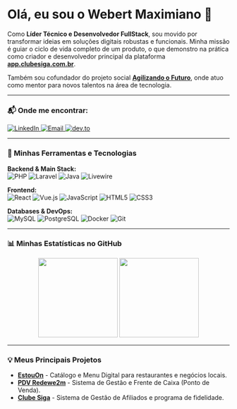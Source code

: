 # Olá, eu sou o Webert Maximiano 👋

Como **Líder Técnico e Desenvolvedor FullStack**, sou movido por transformar ideias em soluções digitais robustas e funcionais. Minha missão é guiar o ciclo de vida completo de um produto, o que demonstro na prática como criador e desenvolvedor principal da plataforma **[app.clubesiga.com.br](https://app.clubesiga.com.br/)**.

Também sou cofundador do projeto social **[Agilizando o Futuro](https://agilizando.clubesiga.com.br)**, onde atuo como mentor para novos talentos na área de tecnologia.

---

### 📬 Onde me encontrar:
<a href="https://www.linkedin.com/in/webert-maximiano/">
  <img alt="LinkedIn" src="https://img.shields.io/badge/-LinkedIn-0A66C2?&style=for-the-badge&logo=Linkedin&logoColor=white"/>
</a>
<a href="mailto:webertcoach@gmail.com">
  <img alt="Email" src="https://img.shields.io/badge/-Email-c14438?&style=for-the-badge&logo=gmail&logoColor=white"/>
</a>
<a href="https://dev.to/webert_maximiano_85d65871">
  <img alt="dev.to" src="https://img.shields.io/badge/-dev.to-0A0A0A?&style=for-the-badge&logo=dev.to&logoColor=white"/>
</a>

---

### 🚀 Minhas Ferramentas e Tecnologias

<p align="left">
  <strong>Backend & Main Stack:</strong><br>
  <img alt="PHP" src="https://img.shields.io/badge/PHP-777BB4?style=for-the-badge&logo=php&logoColor=white"/>
  <img alt="Laravel" src="https://img.shields.io/badge/Laravel-FF2D20?style=for-the-badge&logo=laravel&logoColor=white"/>
  <img alt="Java" src="https://img.shields.io/badge/java-%23ED8B00.svg?style=for-the-badge&logo=java&logoColor=white"/>
  <img alt="Livewire" src="https://img.shields.io/badge/livewire-4e56a6?style=for-the-badge&logo=livewire&logoColor=white"/>
</p>
<p align="left">
  <strong>Frontend:</strong><br>
  <img alt="React" src="https://img.shields.io/badge/React-61DAFB?style=for-the-badge&logo=react&logoColor=black"/>
  <img alt="Vue.js" src="https://img.shields.io/badge/Vue.js-4FC08D?style=for-the-badge&logo=vue.js&logoColor=white"/>
  <img alt="JavaScript" src="https://img.shields.io/badge/JavaScript-F7DF1E?style=for-the-badge&logo=javascript&logoColor=black"/>
  <img alt="HTML5" src="https://img.shields.io/badge/HTML5-E34F26?style=for-the-badge&logo=html5&logoColor=white"/>
  <img alt="CSS3" src="https://img.shields.io/badge/CSS3-1572B6?style=for-the-badge&logo=css3&logoColor=white"/>
</p>
<p align="left">
  <strong>Databases & DevOps:</strong><br>
  <img alt="MySQL" src="https://img.shields.io/badge/MySQL-4479A1?style=for-the-badge&logo=mysql&logoColor=white"/>
  <img alt="PostgreSQL" src="https://img.shields.io/badge/PostgreSQL-4169E1?style=for-the-badge&logo=postgresql&logoColor=white"/>
  <img alt="Docker" src="https://img.shields.io/badge/Docker-2496ED?style=for-the-badge&logo=docker&logoColor=white"/>
  <img alt="Git" src="https://img.shields.io/badge/GIT-E44C30?style=for-the-badge&logo=git&logoColor=white"/>
</p>

---

### 📊 Minhas Estatísticas no GitHub

<p align="center">
  <img height="180em" src="https://github-readme-stats.vercel.app/api?username=webertmaximiano&show_icons=true&theme=tokyonight&include_all_commits=true&count_private=true"/>
  <img height="180em" src="https://github-readme-stats.vercel.app/api/top-langs/?username=webertmaximiano&layout=compact&langs_count=7&theme=tokyonight"/>
</p>

---

### 💡 Meus Principais Projetos

-   **[EstouOn](https://estouon.app.br)** - Catálogo e Menu Digital para restaurantes e negócios locais.
-   **[PDV Redewe2m](https://pdv.redewe2m.com.br)** - Sistema de Gestão e Frente de Caixa (Ponto de Venda).
-   **[Clube Siga](https://app.clubesiga.com.br)** - Sistema de Gestão de Afiliados e programa de fidelidade.
